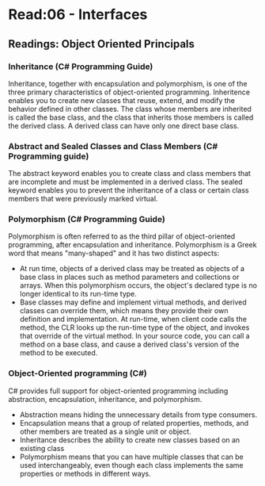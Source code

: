 # Read:06 - Interfaces

## Readings: Object Oriented Principals

### Inheritance (C# Programming Guide)
Inheritance, together with encapsulation and polymorphism, is one of the three primary characteristics of object-oriented programming. Inheritence enables you to create new classes that reuse, extend, and modify the behavior defined in other classes. The class whose members are inherited is called the base class, and the class that inherits those members is called the derived class. A derived class can have only one direct base class.

### Abstract and Sealed Classes and Class Members (C# Programming guide)
The abstract keyword enables you to create class and class members that are incomplete and must be implemented in a derived class.
The sealed keyword enables you to prevent the inheritance of a class or certain class members that were previously marked virtual.

### Polymorphism (C# Programming Guide)
Polymorphism is often referred to as the third pillar of object-oriented programming, after encapsulation and inheritance. Polymorphism is a Greek word that means "many-shaped" and it has two distinct aspects:
- At run time, objects of a derived class may be treated as objects of a base class in places such as method parameters and collections or arrays. When this polymorphism occurs, the object's declared type is no longer identical to its run-time type.
- Base classes may define and implement virtual methods, and derived classes can override them, which means they provide their own definition and implementation. At run-time, when client code calls the method, the CLR looks up the run-time type of the object, and invokes that override of the virtual method. In your source code, you can call a method on a base class, and cause a derived class's version of the method to be executed.

### Object-Oriented programming (C#)
C# provides full support for object-oriented programming including abstraction, encapsulation, inheritance, and polymorphism.
- Abstraction means hiding the unnecessary details from type consumers.
- Encapsulation means that a group of related properties, methods, and other members are treated as a single unit or object.
- Inheritance describes the ability to create new classes based on an existing class
- Polymorphism means that you can have multiple classes that can be used interchangeably, even though each class implements the same properties or methods in different ways.